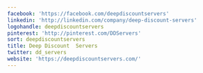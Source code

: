 ```yaml
---
facebook: 'https://facebook.com/deepdiscountservers'
linkedin: 'http://linkedin.com/company/deep-discount-servers'
logohandle: deepdiscountservers
pinterest: 'http://pinterest.com/DDServers'
sort: deepdiscountservers
title: Deep Discount  Servers
twitter: dd_servers
website: 'https://deepdiscountservers.com/'
---
```


